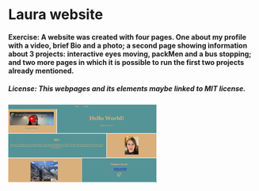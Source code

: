 # Laura website
#### Exercise: A website was created with four pages. One about my profile with a video, brief Bio and a photo; a second page showing information about 3 projects: interactive eyes moving, packMen and a bus stopping; and two more pages in which it is possible to run the first two projects already mentioned.
##### License: This webpages and its elements maybe linked to MIT license.
<img src= "Copia de Photo_website.png" width='300'/>
